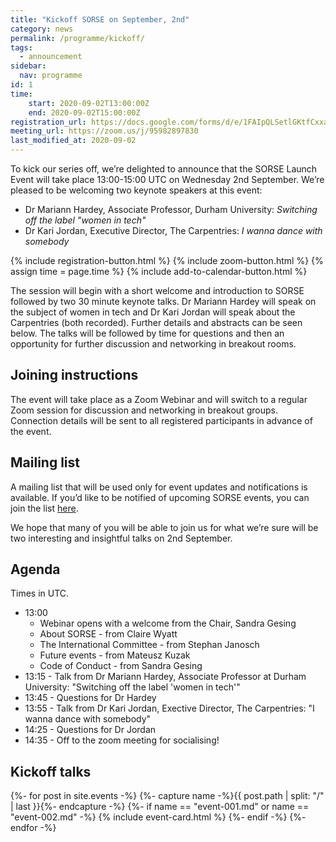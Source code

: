 ```yaml
---
title: "Kickoff SORSE on September, 2nd"
category: news
permalink: /programme/kickoff/
tags:
  - announcement
sidebar:
  nav: programme
id: 1
time:
    start: 2020-09-02T13:00:00Z
    end: 2020-09-02T15:00:00Z
registration_url: https://docs.google.com/forms/d/e/1FAIpQLSetlGKtfCxxaAjtHEGxaQ58o360tn9y5BTqHypvc2qnly5CnQ/viewform
meeting_url: https://zoom.us/j/95982897830
last_modified_at: 2020-09-02
---
```

To kick our series off, we’re delighted to announce that the SORSE Launch
Event will take place 13:00-15:00 UTC on Wednesday 2nd September. We’re
pleased to be welcoming two keynote speakers at this event:

- Dr Mariann Hardey, Associate Professor, Durham University: _Switching off the label "women in tech"_
- Dr Kari Jordan, Executive Director, The Carpentries: _I wanna dance with somebody_

<div>
    {% include registration-button.html %}
    {% include zoom-button.html %}
    {% assign time = page.time %}
    {% include add-to-calendar-button.html %}
</div>

The session will begin with a short welcome and introduction to SORSE followed
by two 30 minute keynote talks. Dr Mariann Hardey will speak on the subject of
women in tech and Dr Kari Jordan will speak about the Carpentries (both
recorded). Further details and abstracts can be seen below. The talks will be
followed by time for questions and then an opportunity for further discussion
and networking in breakout rooms.

## Joining instructions
The event will take place as a Zoom Webinar and will switch to a regular Zoom session for discussion and networking in breakout groups. Connection details
will be sent to all registered participants in advance of the event.

## Mailing list
A mailing list that will be used only for event updates and notifications is
available. If you’d like to be notified of upcoming SORSE events, you can join
the list [here](https://www.listserv.dfn.de/sympa/subscribe/sorsenews).

We hope that many of you will be able to join us for what we’re sure will be
two interesting and insightful talks on 2nd September.

## Agenda
Times in UTC.
- 13:00
  - Webinar opens with a welcome from the Chair, Sandra Gesing
  - About SORSE - from Claire Wyatt
  - The International Committee - from Stephan Janosch
  - Future events - from Mateusz Kuzak
  - Code of Conduct - from Sandra Gesing
- 13:15 - Talk from Dr Mariann Hardey, Associate Professor at Durham University: "Switching off the label 'women in tech'"
- 13:45 - Questions for Dr Hardey
- 13:55 - Talk from Dr Kari Jordan, Exective Director, The Carpentries: "I wanna dance with somebody"
- 14:25 - Questions for Dr Jordan
- 14:35 - Off to the zoom meeting for socialising!


## Kickoff talks
{%- for post in site.events -%}
{%- capture name -%}{{ post.path | split: "/" | last }}{%- endcapture -%}
{%- if name == "event-001.md" or name == "event-002.md" -%}
{% include event-card.html %}
{%- endif -%}
{%- endfor -%}
